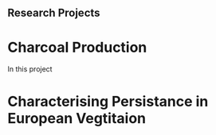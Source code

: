 ## Research Projects
# Charcoal Production
In this project 
# Characterising Persistance in European Vegtitaion

